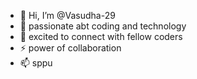 - 👋 Hi, I’m @Vasudha-29
- 🌱 passionate abt coding and technology
- 👀 excited to connect with fellow coders
- ⚡ power of collaboration
- 📫 sppu


<!---
Vasudha-29/Vasudha-29 is a ✨ special ✨ repository because its `README.md` (this file) appears on your GitHub profile.
You can click the Preview link to take a look at your changes.
--->
